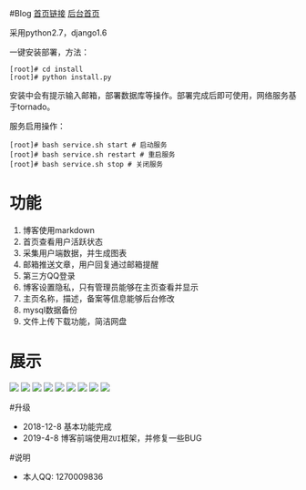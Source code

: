 #Blog
[首页链接](http://yangxiao.online "首页链接")
[后台首页](http://yangxiao.online/admin/ "后台首页")

采用python2.7，django1.6

一键安装部署，方法：
```shell
[root]# cd install
[root]# python install.py

```
安装中会有提示输入邮箱，部署数据库等操作。部署完成后即可使用，网络服务基于tornado。

服务启用操作：
```shell
[root]# bash service.sh start # 启动服务
[root]# bash service.sh restart # 重启服务
[root]# bash service.sh stop # 关闭服务
```
# 功能
1. 博客使用markdown
2. 首页查看用户活跃状态
3. 采集用户端数据，并生成图表
4. 邮箱推送文章，用户回复通过邮箱提醒
5. 第三方QQ登录
6. 博客设置隐私，只有管理员能够在主页查看并显示
7. 主页名称，描述，备案等信息能够后台修改
8. mysql数据备份
9. 文件上传下载功能，简洁网盘

# 展示
![](http://yangxiao.online/static/files/20190407-200856-b64e/QQ浏览器截图20190407200840.png)
![](http://yangxiao.online/static/files/20190407-201239-7c9a/QQ浏览器截图20190407200922.png)
![](http://yangxiao.online/static/files/20190407-201247-a69e/QQ浏览器截图20190407200949.png)
![](http://yangxiao.online/static/files/20190407-201255-8b86/QQ浏览器截图20190407201003.png)
![](http://yangxiao.online/static/files/20190407-201304-135f/QQ浏览器截图20190407201034.png)
![](http://yangxiao.online/static/files/20190407-201312-730f/QQ浏览器截图20190407201056.png)
![](http://yangxiao.online/static/files/20190407-201324-4ec2/QQ浏览器截图20190407201148.png)
![](http://yangxiao.online/static/files/20190407-201332-905f/QQ浏览器截图20190407201210.png)
![](http://yangxiao.online/static/files/20190407-201340-cd14/QQ浏览器截图20190407201229.png)

#升级
- 2018-12-8 基本功能完成
- 2019-4-8 博客前端使用`ZUI`框架，并修复一些BUG

#说明
- 本人QQ: 1270009836


